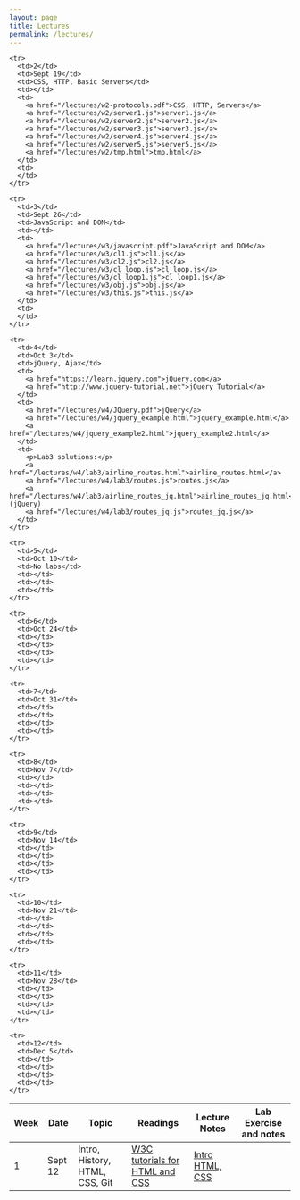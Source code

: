 ```yaml
---
layout: page
title: Lectures
permalink: /lectures/
---
```


<table class="table">
  <thead>
    <tr>
      <th>Week</th>
      <th>Date</th>
      <th>Topic</th>
      <th>Readings</th>
      <th>Lecture Notes</th>
      <th>Lab Exercise and notes</th>
    </tr>
  </thead>
  <tbody>
    <tr>
      <td>1</td>
      <td>Sept 12</td>
      <td>Intro, History, HTML, CSS, Git</td>
      <td>
        <a href="http://www.w3schools.com/">W3C tutorials for HTML and CSS</a>
      </td>
      <td>
        <a href="/lectures/w1-intro.pdf">Intro</a>
        <a href="/lectures/w1-documents.pdf">HTML, CSS</a>
      </td>
      <td>
      </td>
    </tr>

    <tr>
      <td>2</td>
      <td>Sept 19</td>
      <td>CSS, HTTP, Basic Servers</td>
      <td></td>
      <td>
        <a href="/lectures/w2-protocols.pdf">CSS, HTTP, Servers</a>
        <a href="/lectures/w2/server1.js">server1.js</a>
        <a href="/lectures/w2/server2.js">server2.js</a>
        <a href="/lectures/w2/server3.js">server3.js</a>
        <a href="/lectures/w2/server4.js">server4.js</a>
        <a href="/lectures/w2/server5.js">server5.js</a>
        <a href="/lectures/w2/tmp.html">tmp.html</a>
      </td>
      <td>
      </td>
    </tr>

    <tr>
      <td>3</td>
      <td>Sept 26</td>
      <td>JavaScript and DOM</td>
      <td></td>
      <td>
        <a href="/lectures/w3/javascript.pdf">JavaScript and DOM</a>
        <a href="/lectures/w3/cl1.js">cl1.js</a>
        <a href="/lectures/w3/cl2.js">cl2.js</a>
        <a href="/lectures/w3/cl_loop.js">cl_loop.js</a>
        <a href="/lectures/w3/cl_loop1.js">cl_loop1.js</a>
        <a href="/lectures/w3/obj.js">obj.js</a>
        <a href="/lectures/w3/this.js">this.js</a>
      </td>
      <td>
      </td>
    </tr>

    <tr>
      <td>4</td>
      <td>Oct 3</td>
      <td>jQuery, Ajax</td>
      <td>
        <a href="https://learn.jquery.com">jQuery.com</a>
        <a href="http://www.jquery-tutorial.net">jQuery Tutorial</a>
      </td>
      <td>
        <a href="/lectures/w4/JQuery.pdf">jQuery</a>
        <a href="/lectures/w4/jquery_example.html">jquery_example.html</a>
        <a href="/lectures/w4/jquery_example2.html">jquery_example2.html</a>
      </td>
      <td>
        <p>Lab3 solutions:</p>
        <a href="/lectures/w4/lab3/airline_routes.html">airline_routes.html</a>
        <a href="/lectures/w4/lab3/routes.js">routes.js</a>
        <a href="/lectures/w4/lab3/airline_routes_jq.html">airline_routes_jq.html</a> (jQuery)
        <a href="/lectures/w4/lab3/routes_jq.js">routes_jq.js</a>
      </td>
    </tr>

    <tr>
      <td>5</td>
      <td>Oct 10</td>
      <td>No labs</td>
      <td></td>
      <td></td>
      <td></td>
    </tr>

    <tr>
      <td>6</td>
      <td>Oct 24</td>
      <td></td>
      <td></td>
      <td></td>
      <td></td>
    </tr>

    <tr>
      <td>7</td>
      <td>Oct 31</td>
      <td></td>
      <td></td>
      <td></td>
      <td></td>
    </tr>

    <tr>
      <td>8</td>
      <td>Nov 7</td>
      <td></td>
      <td></td>
      <td></td>
      <td></td>
    </tr>

    <tr>
      <td>9</td>
      <td>Nov 14</td>
      <td></td>
      <td></td>
      <td></td>
      <td></td>
    </tr>

    <tr>
      <td>10</td>
      <td>Nov 21</td>
      <td></td>
      <td></td>
      <td></td>
      <td></td>
    </tr>

    <tr>
      <td>11</td>
      <td>Nov 28</td>
      <td></td>
      <td></td>
      <td></td>
      <td></td>
    </tr>

    <tr>
      <td>12</td>
      <td>Dec 5</td>
      <td></td>
      <td></td>
      <td></td>
      <td></td>
    </tr>
  </tbody>
</table>
